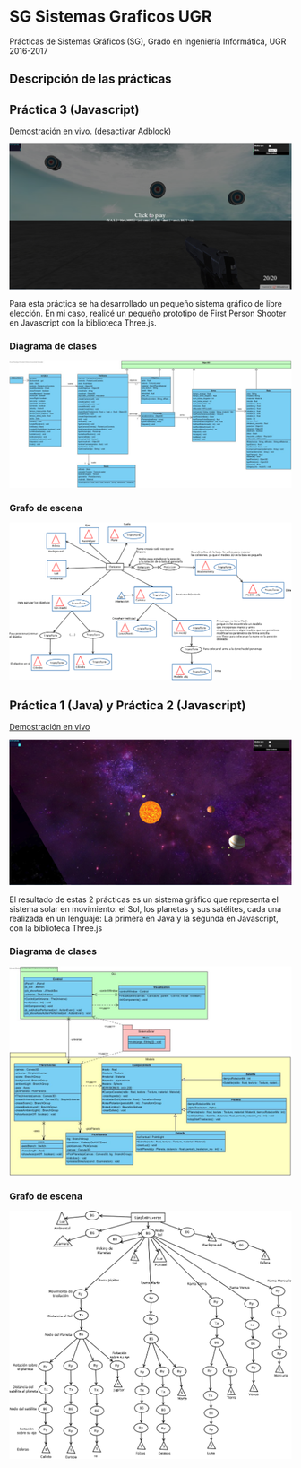 # SG Sistemas Graficos UGR

Prácticas de Sistemas Gráficos (SG), Grado en Ingeniería Informática, UGR 2016-2017

## Descripción de las prácticas

## Práctica 3 (Javascript)

[Demostración en vivo](https://byob1r.000webhostapp.com/SG/P3). 
(desactivar Adblock)

![alt text](https://github.com/danidiaz1/SG-Sistemas-Graficos-UGR/blob/master/P3/imgs/muestra.png "Práctica 3")

Para esta práctica se ha desarrollado un pequeño sistema gráfico de libre elección. En mi caso, realicé un pequeño prototipo de First Person Shooter en Javascript con la biblioteca Three.js.

### Diagrama de clases

![alt text](https://github.com/danidiaz1/SG-Sistemas-Graficos-UGR/blob/master/P3/doc/Diagrama_clases_extendido.jpg "Diagrama de clases")

### Grafo de escena

![alt text](https://github.com/danidiaz1/SG-Sistemas-Graficos-UGR/blob/master/P3/doc/Grafo_de_escena.png "Grafo de escena")

## Práctica 1 (Java) y Práctica 2 (Javascript)

[Demostración en vivo](https://byob1r.000webhostapp.com/SG/P2)

![alt text](https://github.com/danidiaz1/SG-Sistemas-Graficos-UGR/blob/master/P2/imgs/muestra.png "Práctica 1 y 2")

El resultado de estas 2 prácticas es un sistema gráfico que representa el sistema solar en movimiento: el Sol, los planetas y sus satélites, cada una realizada en un lenguaje: La primera en Java y la segunda en Javascript, con la biblioteca Three.js

### Diagrama de clases

![alt text](https://github.com/danidiaz1/SG-Sistemas-Graficos-UGR/blob/master/P1/doc/class-diagram.jpg "Diagrama de clases")

### Grafo de escena

![alt text](https://github.com/danidiaz1/SG-Sistemas-Graficos-UGR/blob/master/P1/doc/grafo_escena.png "Grafo de escena")
